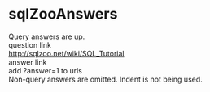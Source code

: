 # sqlZooAnswers
Query answers are up.<br/>
question link<br/>
http://sqlzoo.net/wiki/SQL_Tutorial <br/>
answer link<br/>
add ?answer=1 to urls<br/>
Non-query answers are omitted. Indent is not being used.
